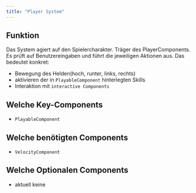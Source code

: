 ```yaml
---
title: "Player System"
---
```


## Funktion

Das System agiert auf den Spielercharakter.
Träger des PlayerComponents.
Es prüft auf Benutzereingaben und führt die jeweiligen Aktionen aus.
Das bedeutet konkret:

- Bewegung des Helden(hoch, runter, links, rechts)
- aktivieren der in `PlayableComponent` hinterlegten Skills
- Interaktion mit `interactive Components`

## Welche Key-Components

- `PlayableComponent`

## Welche benötigten Components

- `VelocityComponent`

## Welche Optionalen Components

- aktuell keine
